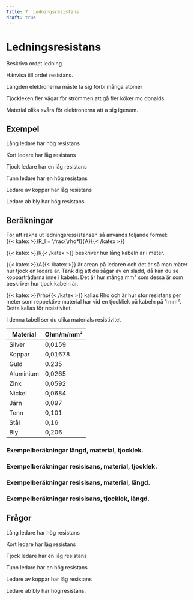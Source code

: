 ```yaml
---
Title: 7. Ledningsresistans
draft: true
---
```

# Ledningsresistans

Beskriva ordet ledning

Hänvisa till ordet resistans.

Längden elektronerna måste ta sig förbi många atomer

Tjockleken fler vägar för strömmen att gå fler köker mc donalds.

Material olika svåra för elektronerna att a sig igenom.

## Exempel

Lång ledare har hög resistans

Kort ledare har låg resistans

Tjock ledare har en låg resistans

Tunn ledare har en hög resistans

Ledare av koppar har låg resistans

Ledare ab bly har hög resistans.

## Beräkningar
För att räkna ut ledningsressistansen så används följande formel:  
{{< katex >}}R_l =  \frac{\rho*l}{A}{{< /katex >}}

{{< katex >}}l{{< /katex >}} beskriver hur lång kabeln är i meter.

{{< katex >}}A{{< /katex >}}  är arean på ledaren och det är så man mäter hur tjock en ledare är. Tänk dig att du sågar av en sladd, då kan du se koppartrådarna inne i kabeln. Det är hur många mm² som dessa är som beskriver hur tjock kabeln är.

{{< katex >}}\rho{{< /katex >}} kallas Rho och är hur stor resistans per meter som reppektive material har vid en tjockliek på kabeln på 1 mm². Detta kallas för resistivitet.

I denna tabell ser du olika materials resistivitet

| Material | Ohm/m/mm² |
| -------- | --------- |
| Silver   | 0,0159    |
| Koppar   | 0,01678   |
| Guld     | 0.235     |
| Aluminium| 0,0265    |
| Zink     | 0,0592    |
| Nickel   | 0,0684    |
| Järn     | 0,097     |
| Tenn     | 0,101     |
| Stål     | 0,16      |
| Bly      | 0,206     |


### Exempelberäkningar längd, material, tjocklek.

### Exempelberäkningar resisisans, material, tjocklek.

### Exempelberäkningar resisisans, material, längd.

### Exempelberäkningar resisisans, tjocklek, längd.

## Frågor

Lång ledare har hög resistans

Kort ledare har låg resistans

Tjock ledare har en låg resistans

Tunn ledare har en hög resistans

Ledare av koppar har låg resistans

Ledare ab bly har hög resistans.
